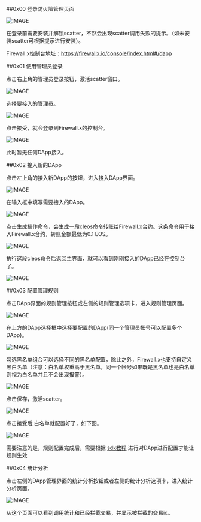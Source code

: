 ##0x00 登录防火墙管理页面

![IMAGE](./resources/3F21D275FF9D8F7A51C142B44750B2D0.jpg)

在登录前需要安装并解锁scatter，不然会出现scatter调用失败的提示。（如未安装scatter可根据提示进行安装）。

Firewall.x控制台地址：https://firewallx.io/console/index.html#/dapp

##0x01 使用管理员登录

点击右上角的管理员登录按钮，激活scatter窗口。

![IMAGE](./resources/DAE3FB97AAF0D8D84D4971D958A3A504.jpg)

选择要接入的管理员。

![IMAGE](./resources/DA60ED9E3F98F114721D50D3547950D9.jpg)

点击接受，就会登录到Firewall.x的控制台。

![IMAGE](./resources/C5632ACCAB8365EAA00B0032BC9B4B57.jpg)

此时暂无任何DApp接入。

##0x02 接入新的DApp

点击左上角的接入新DApp的按钮，进入接入DApp界面。

![IMAGE](./resources/4BD5CD3FBB0A849C22646DE0800C07C6.jpg)

在输入框中填写需要接入的DApp。

![IMAGE](./resources/C53199E6A489AEED6B324A80DEBBD7CF.jpg)

点击生成操作命令，会生成一段cleos命令转账给Firewall.x合约。这条命令用于接入Firewall.x合约，转账金额最低为0.1 EOS。

![IMAGE](./resources/01810890B6DD52370DED87EFC70ABDED.jpg)

执行这段cleos命令后返回主界面，就可以看到刚刚接入的DApp已经在控制台了。

![IMAGE](./resources/744FC01219EAE284FE8087439BA5A0A4.jpg)

##0x03 配置管理规则

点击DApp界面的规则管理按钮或左侧的规则管理选项卡，进入规则管理页面。

![IMAGE](./resources/0B5009A9721A37BFD0E63EAA8F309F01.jpg)

在上方的DApp选择框中选择要配置的DApp(同一个管理员帐号可以配置多个DApp)。

![IMAGE](./resources/2A863C444BA6DC960E525969D4EB2B28.jpg)

勾选黑名单组合可以选择不同的黑名单配置，除此之外，Firewall.x也支持自定义黑白名单（注意：白名单权重高于黑名单，同一个帐号如果既是黑名单也是白名单则视为白名单并且不会出现报警）。

![IMAGE](./resources/4A7CEEF0B79A62D8688A700D9B914F66.jpg)

点击保存，激活scatter。

![IMAGE](./resources/6EA6B038A2326B128D7867213B44834C.jpg)

点击接受后,白名单就配置好了，如下图。

![IMAGE](./resources/E402769E331A538BCD550332986E4FD4.jpg)

需要注意的是，规则配置完成后，需要根据 [sdk教程][1] 进行对DApp进行配置才能让规则生效

##0x04 统计分析

点击左侧的DApp管理界面的统计分析按钮或者左侧的统计分析选项卡，进入统计分析页面。

![IMAGE](./resources/AE0B9AB4088A0E17985AB0DFC848DF8A.jpg)

从这个页面可以看到调用统计和已经拦截交易，并显示被拦截的交易id。


  [1]: README.md